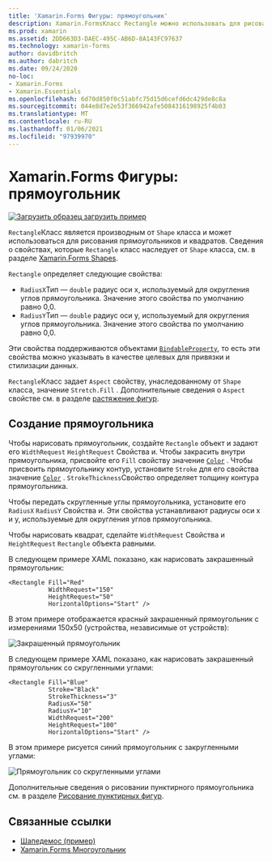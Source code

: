 ```yaml
---
title: 'Xamarin.Forms Фигуры: прямоугольник'
description: Xamarin.FormsКласс Rectangle можно использовать для рисования прямоугольников.
ms.prod: xamarin
ms.assetid: 2DD663D3-DAEC-495C-AB6D-8A143FC97637
ms.technology: xamarin-forms
author: davidbritch
ms.author: dabritch
ms.date: 09/24/2020
no-loc:
- Xamarin.Forms
- Xamarin.Essentials
ms.openlocfilehash: 6d70d850f0c51abfc75d15d6cefd6dc429de8c8a
ms.sourcegitcommit: 044e8d7e2e53f366942afe5084316198925f4b03
ms.translationtype: MT
ms.contentlocale: ru-RU
ms.lasthandoff: 01/06/2021
ms.locfileid: "97939970"
---
```

# <a name="no-locxamarinforms-shapes-rectangle"></a>Xamarin.Forms Фигуры: прямоугольник

[![Загрузить образец](~/media/shared/download.png) загрузить пример](/samples/xamarin/xamarin-forms-samples/userinterface-shapesdemos/)

`Rectangle`Класс является производным от `Shape` класса и может использоваться для рисования прямоугольников и квадратов. Сведения о свойствах, которые `Rectangle` класс наследует от `Shape` класса, см. в разделе [ Xamarin.Forms Shapes](index.md).

`Rectangle` определяет следующие свойства:

- `RadiusX`Тип — `double` радиус оси x, используемый для округления углов прямоугольника. Значение этого свойства по умолчанию равно 0,0.
- `RadiusY`Тип — `double` радиус оси y, используемый для округления углов прямоугольника. Значение этого свойства по умолчанию равно 0,0.

Эти свойства поддерживаются объектами [`BindableProperty`](xref:Xamarin.Forms.BindableProperty), то есть эти свойства можно указывать в качестве целевых для привязки и стилизации данных.

`Rectangle`Класс задает `Aspect` свойству, унаследованному от `Shape` класса, значение `Stretch.Fill` . Дополнительные сведения о `Aspect` свойстве см. в разделе [растяжение фигур](index.md#stretch-shapes).

## <a name="create-a-rectangle"></a>Создание прямоугольника

Чтобы нарисовать прямоугольник, создайте `Rectangle` объект и задают его `WidthRequest` `HeightRequest` Свойства и. Чтобы закрасить внутри прямоугольника, присвойте его `Fill` свойству значение [`Color`](xref:Xamarin.Forms.Color) . Чтобы присвоить прямоугольнику контур, установите `Stroke` для его свойства значение [`Color`](xref:Xamarin.Forms.Color) . `StrokeThickness`Свойство определяет толщину контура прямоугольника.

Чтобы передать скругленные углы прямоугольника, установите его `RadiusX` `RadiusY` Свойства и. Эти свойства устанавливают радиусы оси x и y, используемые для округления углов прямоугольника.

Чтобы нарисовать квадрат, сделайте `WidthRequest` Свойства и `HeightRequest` `Rectangle` объекта равными.

В следующем примере XAML показано, как нарисовать закрашенный прямоугольник:

```xaml
<Rectangle Fill="Red"
           WidthRequest="150"
           HeightRequest="50"
           HorizontalOptions="Start" />
```

В этом примере отображается красный закрашенный прямоугольник с измерениями 150x50 (устройства, независимые от устройств):

![Закрашенный прямоугольник](rectangle-images/filled.png "Закрашенный прямоугольник")

В следующем примере XAML показано, как нарисовать закрашенный прямоугольник со скругленными углами:

```xaml
<Rectangle Fill="Blue"
           Stroke="Black"
           StrokeThickness="3"
           RadiusX="50"
           RadiusY="10"
           WidthRequest="200"
           HeightRequest="100"
           HorizontalOptions="Start" />
```

В этом примере рисуется синий прямоугольник с закругленными углами:

![Прямоугольник со скругленными углами](rectangle-images/rounded.png "Прямоугольник со скругленными углами")

Дополнительные сведения о рисовании пунктирного прямоугольника см. в разделе [Рисование пунктирных фигур](index.md#draw-dashed-shapes).

## <a name="related-links"></a>Связанные ссылки

- [Шапедемос (пример)](/samples/xamarin/xamarin-forms-samples/userinterface-shapesdemos/)
- [Xamarin.Forms Многоугольник](index.md)
